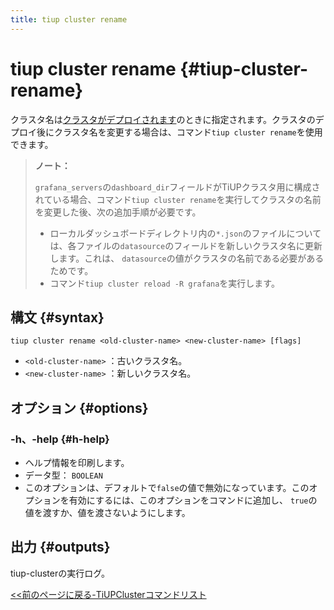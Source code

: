 ```yaml
---
title: tiup cluster rename
---
```


# tiup cluster rename {#tiup-cluster-rename}

クラスタ名は[クラスタがデプロイされます](/tiup/tiup-component-cluster-deploy.md)のときに指定されます。クラスタのデプロイ後にクラスタ名を変更する場合は、コマンド`tiup cluster rename`を使用できます。

> **ノート：**
>
> `grafana_servers`の`dashboard_dir`フィールドがTiUPクラスタ用に構成されている場合、コマンド`tiup cluster rename`を実行してクラスタの名前を変更した後、次の追加手順が必要です。
>
> -   ローカルダッシュボードディレクトリ内の`*.json`のファイルについては、各ファイルの`datasource`のフィールドを新しいクラスタ名に更新します。これは、 `datasource`の値がクラスタの名前である必要があるためです。
> -   コマンド`tiup cluster reload -R grafana`を実行します。

## 構文 {#syntax}

```shell
tiup cluster rename <old-cluster-name> <new-cluster-name> [flags]
```

-   `<old-cluster-name>` ：古いクラスタ名。
-   `<new-cluster-name>` ：新しいクラスタ名。

## オプション {#options}

### -h、-help {#h-help}

-   ヘルプ情報を印刷します。
-   データ型： `BOOLEAN`
-   このオプションは、デフォルトで`false`の値で無効になっています。このオプションを有効にするには、このオプションをコマンドに追加し、 `true`の値を渡すか、値を渡さないようにします。

## 出力 {#outputs}

tiup-clusterの実行ログ。

[&lt;&lt;前のページに戻る-TiUPClusterコマンドリスト](/tiup/tiup-component-cluster.md#command-list)

